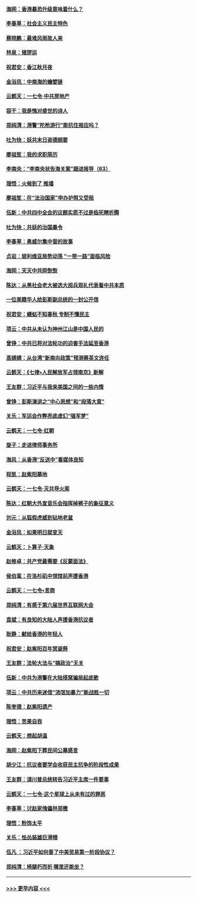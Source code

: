 #### [海网：香港暴恐升级意味着什么？](../pages/nsc993/n11635904.md?t=11061701) 
#### [李春草：社会主义民主特色](../pages/nsc993/n11634657.md?t=11061701) 
#### [蔡晓鹏：最难风雨故人来](../pages/nsc993/n11633145.md?t=11061701) 
#### [林泉：猪猡运](../pages/nsc993/n11631469.md?t=11061701) 
#### [祝君安：香江秋月夜](../pages/nsc993/n11631440.md?t=11061701) 
#### [金浴凤：中南海的蟾嬖链](../pages/nsc993/n11631290.md?t=11061701) 
#### [云鹤天：一七令·中共房地产](../pages/nsc993/n11630084.md?t=11061701) 
#### [容干：我是愧对盛世的诗人](../pages/nsc993/n11630059.md?t=11061701) 
#### [郑纯清：港警“陀枪游行”能抗住报应吗？](../pages/nsc993/n11629999.md?t=11061701) 
#### [吐为快：妖共末日盗德纲要](../pages/nsc993/n11628610.md?t=11061701) 
#### [廖祖笙：我的求职简历](../pages/nsc993/n11628492.md?t=11061701) 
#### [李南央：“李南央状告海关案”跟进报导（63）](../pages/nsc993/n11627039.md?t=11061701) 
#### [理悟：火候到了 推墙](../pages/nsc993/n11626917.md?t=11061701) 
#### [廖祖笙：在“法治国家”申办护照又受阻](../pages/nsc993/n11626500.md?t=11061701) 
#### [伍新：中共四中全会的议题实质不过是临死瞎折腾](../pages/nsc993/n11621774.md?t=11061701) 
#### [吐为快：共妖的治国暴令](../pages/nsc993/n11621401.md?t=11061701) 
#### [李春草：奥威尔集中营的故事](../pages/nsc993/n11621373.md?t=11061701) 
#### [贞岩：玻利维亚局势动荡 “一带一路”面临风险](../pages/nsc993/n11619480.md?t=11061701) 
#### [海网：天灭中共网恢恢](../pages/nsc993/n11618261.md?t=11061701) 
#### [陈达：从黑社会老大被选大阅兵观礼代表看中共本质](../pages/nsc993/n11618229.md?t=11061701) 
#### [一位美籍华人给彭斯副总统的一封公开信](../pages/nsc993/n11616906.md?t=11061701) 
#### [祝君安：蟪蛄不知春秋  专制不懂民主](../pages/nsc993/n11616882.md?t=11061701) 
#### [项云：中共从未认为神州江山是中国人民的](../pages/nsc993/n11616763.md?t=11061701) 
#### [曾铮：中共已将对法轮功的迫害手法延至香港](../pages/nsc993/n11616561.md?t=11061701) 
#### [高婧婧：从台湾“新南向政策”预测蔡英文连任](../pages/nsc993/n11616518.md?t=11061701) 
#### [云鹤天：《七律▪人民解放军占领南京》新解](../pages/nsc993/n11616490.md?t=11061701) 
#### [王友群：习近平与我来美国之间的一些内情](../pages/nsc993/n11615052.md?t=11061701) 
#### [曾铮：彭斯演讲之“中心思想”和“段落大意”](../pages/nsc993/n11615020.md?t=11061701) 
#### [关乐：军运会作弊亮底虚幻“强军梦”](../pages/nsc993/n11615008.md?t=11061701) 
#### [云鹤天：一七令‧红朝](../pages/nsc993/n11615000.md?t=11061701) 
#### [旋子：走进律师事务所](../pages/nsc993/n11614894.md?t=11061701) 
#### [海风：从香港“反送中”看媒体良知](../pages/nsc993/n11614480.md?t=11061701) 
#### [程凯：赵紫阳墓地](../pages/nsc993/n11614464.md?t=11061701) 
#### [云鹤天：一七令‧灭共导火索](../pages/nsc993/n11613471.md?t=11061701) 
#### [陈达：红朝大外宣音乐会指挥掉裤子的象征意义](../pages/nsc993/n11613456.md?t=11061701) 
#### [刘元：从狐假虎威到钻地老鼠](../pages/nsc993/n11612832.md?t=11061701) 
#### [金浴凤：如果明日就变天](../pages/nsc993/n11611135.md?t=11061701) 
#### [云鹤天：卜算子‧天象](../pages/nsc993/n11609023.md?t=11061701) 
#### [赵修卓：共产党最需要《反蒙面法》](../pages/nsc993/n11608006.md?t=11061701) 
#### [侯伯鸾：在洛杉矶中领馆前声援香港](../pages/nsc993/n11607802.md?t=11061701) 
#### [云鹤天：一七令•言商](../pages/nsc993/n11606248.md?t=11061701) 
#### [郑纯清：有感于第六届世界互联网大会](../pages/nsc993/n11604718.md?t=11061701) 
#### [袁斌：有良知的大陆人声援香港抗议者](../pages/nsc993/n11603673.md?t=11061701) 
#### [耿静：献给香港的年轻人](../pages/nsc993/n11602462.md?t=11061701) 
#### [祝君安：赵紫阳百年冥诞祭](../pages/nsc993/n11601386.md?t=11061701) 
#### [王友群：法轮大法与“搞政治”无关](../pages/nsc993/n11601658.md?t=11061701) 
#### [伍新：中共为港警在大陆搭窝骗局起底歌](../pages/nsc993/n11601536.md?t=11061701) 
#### [项云：中共历来迷信“流氓加暴力”能战胜一切](../pages/nsc993/n11601496.md?t=11061701) 
#### [陈奎德：赵紫阳遗产](../pages/nsc993/n11601444.md?t=11061701) 
#### [理悟：苦果自吞](../pages/nsc993/n11601385.md?t=11061701) 
#### [云鹤天：想起胡温](../pages/nsc993/n11600033.md?t=11061701) 
#### [海网：赵紫阳下葬民间公墓感言](../pages/nsc993/n11600021.md?t=11061701) 
#### [胡少江：抗议者要学会收获民主抗争的阶段性成果](../pages/nsc993/n11599626.md?t=11061701) 
#### [王友群：请川普总统转告习近平主席一件要事](../pages/nsc993/n11599533.md?t=11061701) 
#### [云鹤天：一七令‧这个星球上从未有过的罪恶](../pages/nsc993/n11598881.md?t=11061701) 
#### [李春草：讨赵家傀儡林郑檄](../pages/nsc993/n11598789.md?t=11061701) 
#### [理悟：粉饰太平](../pages/nsc993/n11598776.md?t=11061701) 
#### [关乐：怯怂装雄巨滑稽](../pages/nsc993/n11598767.md?t=11061701) 
#### [伍凡 ：习近平如何善了中美贸易第一阶段协议？](../pages/nsc993/n11596305.md?t=11061701) 
#### [郑纯清：椅腿朽而折 哪里还能坐？](../pages/nsc993/n11596273.md?t=11061701) 

----
#### [ >>> 更早内容 <<< ](../indexes/nsc993-earlier.md)
